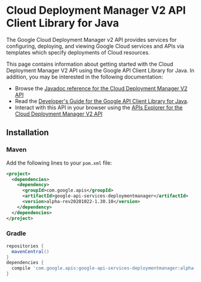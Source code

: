 # Cloud Deployment Manager V2 API Client Library for Java

The Google Cloud Deployment Manager v2 API provides services for configuring, deploying, and viewing Google Cloud services and APIs via templates which specify deployments of Cloud resources.

This page contains information about getting started with the Cloud Deployment Manager V2 API
using the Google API Client Library for Java. In addition, you may be interested
in the following documentation:

* Browse the [Javadoc reference for the Cloud Deployment Manager V2 API][javadoc]
* Read the [Developer's Guide for the Google API Client Library for Java][google-api-client].
* Interact with this API in your browser using the [APIs Explorer for the Cloud Deployment Manager V2 API][api-explorer]

## Installation

### Maven

Add the following lines to your `pom.xml` file:

```xml
<project>
  <dependencies>
    <dependency>
      <groupId>com.google.apis</groupId>
      <artifactId>google-api-services-deploymentmanager</artifactId>
      <version>alpha-rev20201022-1.30.10</version>
    </dependency>
  </dependencies>
</project>
```

### Gradle

```gradle
repositories {
  mavenCentral()
}
dependencies {
  compile 'com.google.apis:google-api-services-deploymentmanager:alpha-rev20201022-1.30.10'
}
```

[javadoc]: https://googleapis.dev/java/google-api-services-deploymentmanager/latest/index.html
[google-api-client]: https://github.com/googleapis/google-api-java-client/
[api-explorer]: https://developers.google.com/apis-explorer/#p/deploymentmanager/v1/
